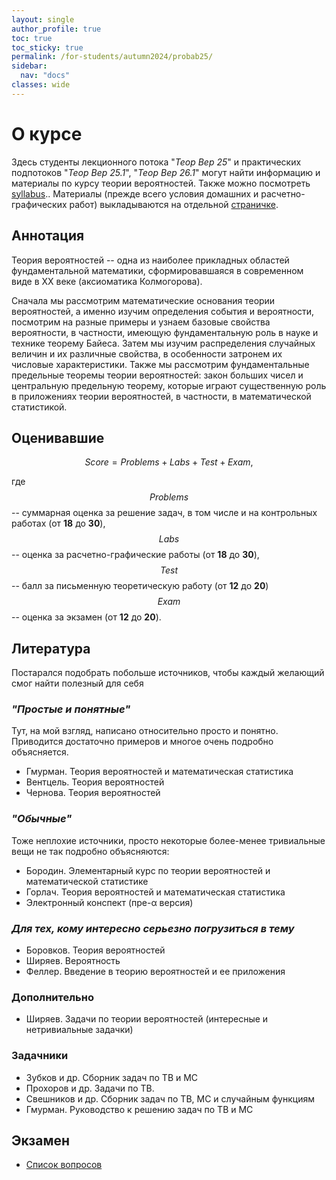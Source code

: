 ```yaml
---
layout: single
author_profile: true
toc: true
toc_sticky: true
permalink: /for-students/autumn2024/probab25/
sidebar:
  nav: "docs"
classes: wide
---
```


<script type="text/javascript" async
  src="https://cdn.mathjax.org/mathjax/latest/MathJax.js?config=TeX-MML-AM_CHTML">
</script>

# О курсе

Здесь студенты лекционного потока "*Теор Вер 25*" и практических подпотоков
"*Теор Вер 25.1*", "*Теор Вер 26.1*" могут найти информацию и материалы по курсу теории вероятностей.
Также можно посмотреть [syllabus](https://docs.google.com/document/d/1q1FrykJBltGLog1EpzoAO9T1CK5e0yf7Jstfi75pO6A/edit?usp=sharing).. Материалы (прежде всего условия домашних и расчетно-графических работ) выкладываются на отдельной
[страничке](/for-students/autumn2024/probab25/materials).

## Аннотация

Теория вероятностей -- одна из наиболее прикладных областей фундаментальной математики,
сформировавшаяся в современном виде в XX веке (аксиоматика Колмогорова).

Сначала мы рассмотрим математические основания теории вероятностей, а именно изучим определения события и вероятности,
посмотрим на разные примеры и узнаем базовые свойства вероятности, в частности,
имеющую фундаментальную роль в науке и технике теорему Байеса.
Затем мы изучим распределения случайных величин и их различные свойства, в особенности затронем их числовые характеристики.
Также мы рассмотрим фундаментальные предельные теоремы теории вероятностей:
закон больших чисел и центральную предельную теорему, которые играют существенную роль в приложениях теории вероятностей,
в частности, в математической статистикой.

## Оценивавшие

$$Score = Problems + Labs + Test + Exam,$$

где $$Problems$$ -- суммарная оценка за решение задач, в том числе и на контрольных работах (от **18** до **30**),
$$Labs$$ -- оценка за расчетно-графические работы (от **18** до **30**),
$$Test$$ -- балл за письменную теоретическую работу (от **12** до **20**)
$$Exam$$ -- оценка за экзамен (от **12** до **20**).

## Литература

Постарался подобрать побольше источников, чтобы каждый желающий смог найти полезный для себя

### *"Простые и понятные"*

Тут, на мой взгляд, написано относительно просто и понятно.
Приводится достаточно примеров и многое очень подробно объясняется.
- Гмурман. Теория вероятностей и математическая статистика
- Вентцель. Теория вероятностей
- Чернова. Теория вероятностей

### *"Обычные"*

Тоже неплохие источники, просто некоторые более-менее тривиальные вещи не так подробно объясняются:
- Бородин. Элементарный курс по теории вероятностей и математической статистике
- Горлач. Теория вероятностей и математическая статистика
- Электронный конспект (пре-α версия)

### *Для тех, кому интересно серьезно погрузиться в тему*

- Боровков. Теория вероятностей
- Ширяев. Вероятность
- Феллер. Введение в теорию вероятностей и ее приложения

### Дополнительно

- Ширяев. Задачи по теории вероятностей (интересные и нетривиальные задачки)

### Задачники

- Зубков и др. Сборник задач по ТВ и МС
- Прохоров и др. Задачи по ТВ.
- Свешников и др. Сборник задач по ТВ, МС и случайным функциям
- Гмурман. Руководство к решению задач по ТВ и МС

## Экзамен

- [Список вопросов](https://drive.google.com/file/d/1r3sGG-6kun3jIh8QeoGMskcyXFu7oVh9/view?usp=sharing)